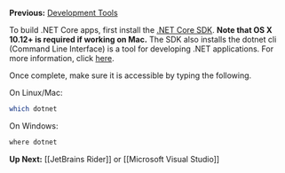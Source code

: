 **Previous:** [Development Tools](Home#development-tools)

To build .NET Core apps, first install the [.NET Core SDK](https://www.microsoft.com/net/download). **Note that OS X 10.12+ is required if working on Mac.** The SDK also installs the dotnet cli (Command Line Interface) is a tool for developing .NET applications. For more information, click [here](https://docs.microsoft.com/en-us/dotnet/core/tools/?tabs=netcore2x).


Once complete, make sure it is accessible by typing the following.

On Linux/Mac:
```bash
which dotnet
```

On Windows:
```bash
where dotnet
```

**Up Next:** [[JetBrains Rider]] or [[Microsoft Visual Studio]]
